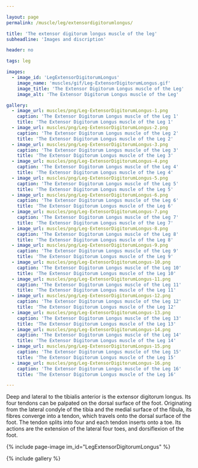 ```yaml
---

layout: page
permalink: /muscle/leg/extensordigitorumlongus/

title: 'The extensor digitorum longus muscle of the leg'
subheadline: 'Images and discription'

header: no

tags: leg

images:
  - image_id: 'LegExtensorDigitorumLongus'
    image_name: 'muscles/gif/Leg-ExtensorDigitorumLongus.gif'
    image_title: 'The Extensor Digitorum Longus muscle of the Leg'
    image_alt: 'The Extensor Digitorum Longus muscle of the Leg' 

gallery:
  - image_url: muscles/png/Leg-ExtensorDigitorumLongus-1.png
    caption: 'The Extensor Digitorum Longus muscle of the Leg 1'
    title: 'The Extensor Digitorum Longus muscle of the Leg 1'
  - image_url: muscles/png/Leg-ExtensorDigitorumLongus-2.png
    caption: 'The Extensor Digitorum Longus muscle of the Leg 2'
    title: 'The Extensor Digitorum Longus muscle of the Leg 2'
  - image_url: muscles/png/Leg-ExtensorDigitorumLongus-3.png
    caption: 'The Extensor Digitorum Longus muscle of the Leg 3'
    title: 'The Extensor Digitorum Longus muscle of the Leg 3'
  - image_url: muscles/png/Leg-ExtensorDigitorumLongus-4.png
    caption: 'The Extensor Digitorum Longus muscle of the Leg 4'
    title: 'The Extensor Digitorum Longus muscle of the Leg 4'
  - image_url: muscles/png/Leg-ExtensorDigitorumLongus-5.png
    caption: 'The Extensor Digitorum Longus muscle of the Leg 5'
    title: 'The Extensor Digitorum Longus muscle of the Leg 5'
  - image_url: muscles/png/Leg-ExtensorDigitorumLongus-6.png
    caption: 'The Extensor Digitorum Longus muscle of the Leg 6'
    title: 'The Extensor Digitorum Longus muscle of the Leg 6'
  - image_url: muscles/png/Leg-ExtensorDigitorumLongus-7.png
    caption: 'The Extensor Digitorum Longus muscle of the Leg 7'
    title: 'The Extensor Digitorum Longus muscle of the Leg 7'
  - image_url: muscles/png/Leg-ExtensorDigitorumLongus-8.png
    caption: 'The Extensor Digitorum Longus muscle of the Leg 8'
    title: 'The Extensor Digitorum Longus muscle of the Leg 8'
  - image_url: muscles/png/Leg-ExtensorDigitorumLongus-9.png
    caption: 'The Extensor Digitorum Longus muscle of the Leg 9'
    title: 'The Extensor Digitorum Longus muscle of the Leg 9'
  - image_url: muscles/png/Leg-ExtensorDigitorumLongus-10.png
    caption: 'The Extensor Digitorum Longus muscle of the Leg 10'
    title: 'The Extensor Digitorum Longus muscle of the Leg 10'
  - image_url: muscles/png/Leg-ExtensorDigitorumLongus-11.png
    caption: 'The Extensor Digitorum Longus muscle of the Leg 11'
    title: 'The Extensor Digitorum Longus muscle of the Leg 11'
  - image_url: muscles/png/Leg-ExtensorDigitorumLongus-12.png
    caption: 'The Extensor Digitorum Longus muscle of the Leg 12'
    title: 'The Extensor Digitorum Longus muscle of the Leg 12'
  - image_url: muscles/png/Leg-ExtensorDigitorumLongus-13.png
    caption: 'The Extensor Digitorum Longus muscle of the Leg 13'
    title: 'The Extensor Digitorum Longus muscle of the Leg 13'
  - image_url: muscles/png/Leg-ExtensorDigitorumLongus-14.png
    caption: 'The Extensor Digitorum Longus muscle of the Leg 14'
    title: 'The Extensor Digitorum Longus muscle of the Leg 14'
  - image_url: muscles/png/Leg-ExtensorDigitorumLongus-15.png
    caption: 'The Extensor Digitorum Longus muscle of the Leg 15'
    title: 'The Extensor Digitorum Longus muscle of the Leg 15'
  - image_url: muscles/png/Leg-ExtensorDigitorumLongus-16.png
    caption: 'The Extensor Digitorum Longus muscle of the Leg 16'
    title: 'The Extensor Digitorum Longus muscle of the Leg 16'

---
```


Deep and lateral to the tibialis anterior is the extensor digitorum longus. Its four tendons can be palpated on the dorsal surface of the foot. Originating from the lateral condyle of the tibia and the medial surface of the fibula, its fibres converge into a tendon, which travels onto the dorsal surface of the foot. The tendon splits into four and each tendon inserts onto a toe. Its actions are the extension of the lateral four toes, and dorsiflexion of the foot.

{% include page-image im_id="LegExtensorDigitorumLongus" %}

{% include gallery %}